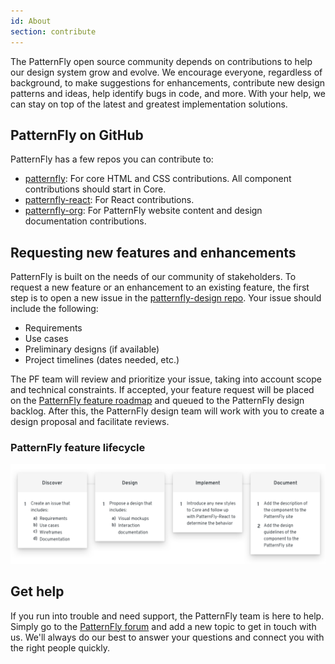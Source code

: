 ```yaml
---
id: About
section: contribute
---
```


The PatternFly open source community depends on contributions to help our design system grow and evolve. We encourage everyone, regardless of background, to make suggestions for enhancements, contribute new design patterns and ideas, help identify bugs in code, and more. With your help, we can stay on top of the latest and greatest implementation solutions.  

## PatternFly on GitHub
PatternFly has a few repos you can contribute to:
- [patternfly](https://github.com/patternfly/patternfly): For core HTML and CSS contributions. All component contributions should start in Core.
- [patternfly-react](https://github.com/patternfly/patternfly-react): For React contributions.
- [patternfly-org](https://github.com/patternfly/patternfly-org): For PatternFly website content and design documentation contributions.

## Requesting new features and enhancements
PatternFly is built on the needs of our community of stakeholders. To request a new feature or an enhancement to an existing feature, the first step is to open a new issue in the [patternfly-design repo](https://github.com/patternfly/patternfly-design/issues). Your issue should include the following:
*    Requirements
*    Use cases
*    Preliminary designs (if available)
*    Project timelines (dates needed, etc.)

The PF team will review and prioritize your issue, taking into account scope and technical constraints. If accepted, your feature request will be placed on the [PatternFly feature roadmap](https://github.com/orgs/patternfly/projects/4?fullscreen=true) and queued to the PatternFly design backlog. After this, the PatternFly design team will work with you to create a design proposal and facilitate reviews.

### PatternFly feature lifecycle

![Contribution guide](./about-flowchart.png)

## Get help
If you run into trouble and need support, the PatternFly team is here to help. Simply go to the [PatternFly forum](https://forum.patternfly.org/c/support) and add a new topic to get in touch with us. We'll always do our best to answer your questions and connect you with the right people quickly.

